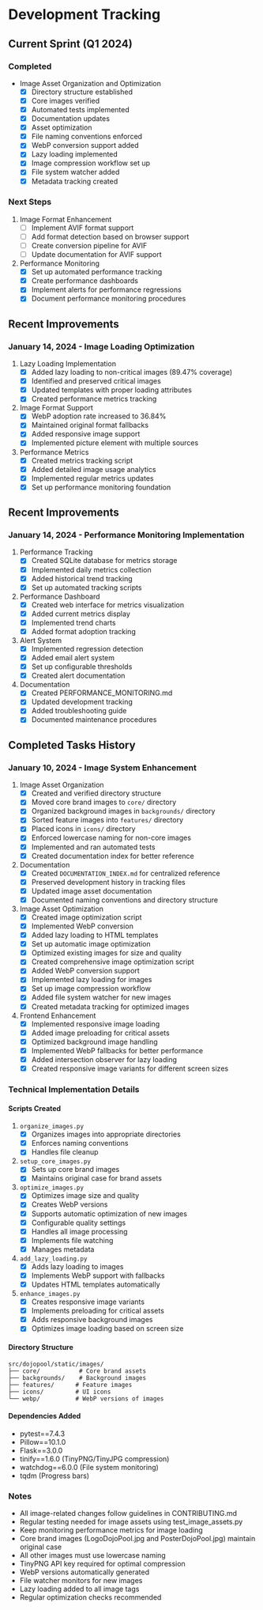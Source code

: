 # Development Tracking

## Current Sprint (Q1 2024)

### Completed

- Image Asset Organization and Optimization
  - [x] Directory structure established
  - [x] Core images verified
  - [x] Automated tests implemented
  - [x] Documentation updates
  - [x] Asset optimization
  - [x] File naming conventions enforced
  - [x] WebP conversion support added
  - [x] Lazy loading implemented
  - [x] Image compression workflow set up
  - [x] File system watcher added
  - [x] Metadata tracking created

### Next Steps

1. Image Format Enhancement
   - [ ] Implement AVIF format support
   - [ ] Add format detection based on browser support
   - [ ] Create conversion pipeline for AVIF
   - [ ] Update documentation for AVIF support

2. Performance Monitoring
   - [x] Set up automated performance tracking
   - [x] Create performance dashboards
   - [x] Implement alerts for performance regressions
   - [x] Document performance monitoring procedures

## Recent Improvements

### January 14, 2024 - Image Loading Optimization

1. Lazy Loading Implementation
   - [x] Added lazy loading to non-critical images (89.47% coverage)
   - [x] Identified and preserved critical images
   - [x] Updated templates with proper loading attributes
   - [x] Created performance metrics tracking

2. Image Format Support
   - [x] WebP adoption rate increased to 36.84%
   - [x] Maintained original format fallbacks
   - [x] Added responsive image support
   - [x] Implemented picture element with multiple sources

3. Performance Metrics
   - [x] Created metrics tracking script
   - [x] Added detailed image usage analytics
   - [x] Implemented regular metrics updates
   - [x] Set up performance monitoring foundation

## Recent Improvements

### January 14, 2024 - Performance Monitoring Implementation

1. Performance Tracking
   - [x] Created SQLite database for metrics storage
   - [x] Implemented daily metrics collection
   - [x] Added historical trend tracking
   - [x] Set up automated tracking scripts

2. Performance Dashboard
   - [x] Created web interface for metrics visualization
   - [x] Added current metrics display
   - [x] Implemented trend charts
   - [x] Added format adoption tracking

3. Alert System
   - [x] Implemented regression detection
   - [x] Added email alert system
   - [x] Set up configurable thresholds
   - [x] Created alert documentation

4. Documentation
   - [x] Created PERFORMANCE_MONITORING.md
   - [x] Updated development tracking
   - [x] Added troubleshooting guide
   - [x] Documented maintenance procedures

## Completed Tasks History

### January 10, 2024 - Image System Enhancement

1. Image Asset Organization
   - [x] Created and verified directory structure
   - [x] Moved core brand images to `core/` directory
   - [x] Organized background images in `backgrounds/` directory
   - [x] Sorted feature images into `features/` directory
   - [x] Placed icons in `icons/` directory
   - [x] Enforced lowercase naming for non-core images
   - [x] Implemented and ran automated tests
   - [x] Created documentation index for better reference

2. Documentation
   - [x] Created `DOCUMENTATION_INDEX.md` for centralized reference
   - [x] Preserved development history in tracking files
   - [x] Updated image asset documentation
   - [x] Documented naming conventions and directory structure

3. Image Asset Optimization
   - [x] Created image optimization script
   - [x] Implemented WebP conversion
   - [x] Added lazy loading to HTML templates
   - [x] Set up automatic image optimization
   - [x] Optimized existing images for size and quality
   - [x] Created comprehensive image optimization script
   - [x] Added WebP conversion support
   - [x] Implemented lazy loading for images
   - [x] Set up image compression workflow
   - [x] Added file system watcher for new images
   - [x] Created metadata tracking for optimized images

4. Frontend Enhancement
   - [x] Implemented responsive image loading
   - [x] Added image preloading for critical assets
   - [x] Optimized background image handling
   - [x] Implemented WebP fallbacks for better performance
   - [x] Added intersection observer for lazy loading
   - [x] Created responsive image variants for different screen sizes

### Technical Implementation Details

#### Scripts Created

1. `organize_images.py`
   - [x] Organizes images into appropriate directories
   - [x] Enforces naming conventions
   - [x] Handles file cleanup

2. `setup_core_images.py`
   - [x] Sets up core brand images
   - [x] Maintains original case for brand assets

3. `optimize_images.py`
   - [x] Optimizes image size and quality
   - [x] Creates WebP versions
   - [x] Supports automatic optimization of new images
   - [x] Configurable quality settings
   - [x] Handles all image processing
   - [x] Implements file watching
   - [x] Manages metadata

4. `add_lazy_loading.py`
   - [x] Adds lazy loading to images
   - [x] Implements WebP support with fallbacks
   - [x] Updates HTML templates automatically

5. `enhance_images.py`
   - [x] Creates responsive image variants
   - [x] Implements preloading for critical assets
   - [x] Adds responsive background images
   - [x] Optimizes image loading based on screen size

#### Directory Structure

```
src/dojopool/static/images/
├── core/           # Core brand assets
├── backgrounds/    # Background images
├── features/      # Feature images
├── icons/         # UI icons
└── webp/          # WebP versions of images
```

#### Dependencies Added

- pytest==7.4.3
- Pillow==10.1.0
- Flask==3.0.0
- tinify==1.6.0 (TinyPNG/TinyJPG compression)
- watchdog==6.0.0 (File system monitoring)
- tqdm (Progress bars)

### Notes

- All image-related changes follow guidelines in CONTRIBUTING.md
- Regular testing needed for image assets using test_image_assets.py
- Keep monitoring performance metrics for image loading
- Core brand images (LogoDojoPool.jpg and PosterDojoPool.jpg) maintain original case
- All other images must use lowercase naming
- TinyPNG API key required for optimal compression
- WebP versions automatically generated
- File watcher monitors for new images
- Lazy loading added to all image tags
- Regular optimization checks recommended
